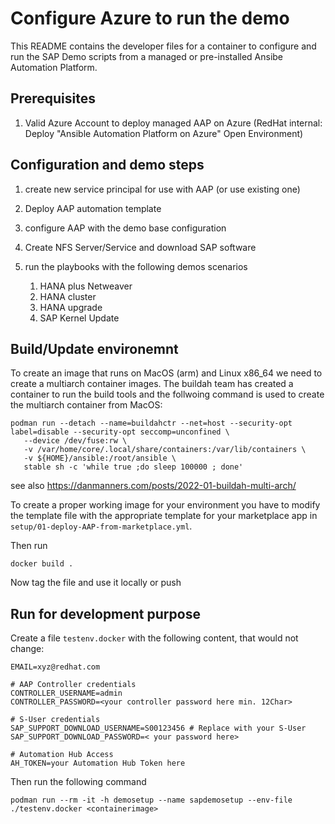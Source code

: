 # Configure Azure to run the demo

This README contains the developer files for a container to configure and run the SAP Demo scripts from a managed or pre-installed Ansibe Automation Platform.

## Prerequisites

1. Valid Azure Account to deploy managed AAP on Azure
   (RedHat internal: Deploy "Ansible Automation Platform on Azure" Open Environment)


## Configuration and demo steps

1. create new service principal for use with AAP (or use existing one)

2. Deploy AAP automation template

3. configure AAP with the demo base configuration

4. Create NFS Server/Service and download SAP software

5. run the playbooks with the following demos scenarios
   
   1. HANA plus Netweaver
   2. HANA cluster
   3. HANA upgrade 
   4. SAP Kernel Update


## Build/Update environemnt

To create an image that runs on MacOS (arm) and Linux x86_64 we need to create a multiarch container images.
The buildah team has created a container to run the build tools and the follwoing command is used to create the
multiarch container from MacOS:

```[bash]
podman run --detach --name=buildahctr --net=host --security-opt label=disable --security-opt seccomp=unconfined \
   --device /dev/fuse:rw \
   -v /var/home/core/.local/share/containers:/var/lib/containers \
   -v ${HOME}/ansible:/root/ansible \
   stable sh -c 'while true ;do sleep 100000 ; done'
```

see also https://danmanners.com/posts/2022-01-buildah-multi-arch/



To create a proper working image for your environment you have to modify the
template file with the appropriate template for your marketplace app in
`setup/01-deploy-AAP-from-marketplace.yml`.

Then run

```[bash]
docker build .
```
Now tag the file and use it locally or push


## Run for development purpose

Create a file `testenv.docker` with the following content, that would not change:
```
EMAIL=xyz@redhat.com

# AAP Controller credentials
CONTROLLER_USERNAME=admin
CONTROLLER_PASSWORD=<your controller password here min. 12Char>

# S-User credentials
SAP_SUPPORT_DOWNLOAD_USERNAME=S00123456 # Replace with your S-User
SAP_SUPPORT_DOWNLOAD_PASSWORD=< your password here>

# Automation Hub Access
AH_TOKEN=your Automation Hub Token here
```
Then run the following command
```[bash]
podman run --rm -it -h demosetup --name sapdemosetup --env-file ./testenv.docker <containerimage>
```
